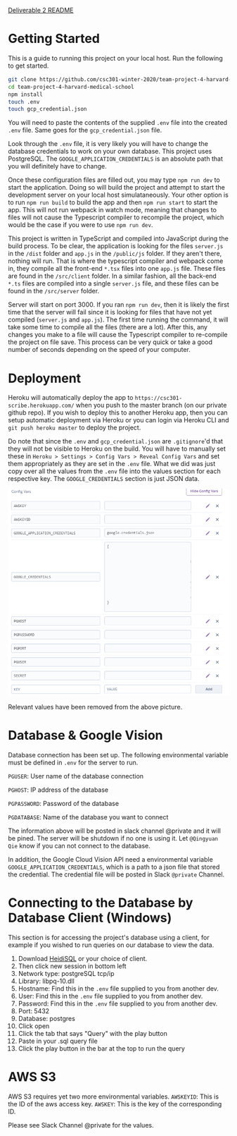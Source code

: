 [Deliverable 2 README](deliverables/deliverable-2)

# Getting Started

This is a guide to running this project on your local host. Run the following to get started.

```bash
git clone https://github.com/csc301-winter-2020/team-project-4-harvard-medical-school.git
cd team-project-4-harvard-medical-school
npm install
touch .env
touch gcp_credential.json
```

You will need to paste the contents of the supplied `.env` file into the created `.env` file. Same goes for the `gcp_credential.json` file. 

Look through the `.env` file, it is very likely you will have to change the database credentials to work on your own database. This project uses PostgreSQL. The `GOOGLE_APPLICATION_CREDENTIALS` is an absolute path that you will definitely have to change.

Once these configuration files are filled out, you may type `npm run dev` to start the application. Doing so will build the project and attempt to start the development server on your local host simulataneously. Your other option is to run `npm run build` to build the app and then `npm run start` to start the app. This will not run webpack in watch mode, meaning that changes to files will not cause the Typescript compiler to recompile the project, which would be the case if you were to use `npm run dev`.

This project is written in TypeScript and compiled into JavaScript during the build process. To be clear, the application is looking for the files `server.js` in the `/dist` folder and `app.js` in the `/public/js` folder. If they aren't there, nothing will run. That is where the typescript compiler and webpack come in, they compile all the front-end `*.tsx` files into one `app.js` file. These files are found in the `/src/client` folder. In a similar fashion, all the back-end `*.ts` files are compiled into a single `server.js` file, and these files can be found in the `/src/server` folder.

Server will start on port 3000. If you ran `npm run dev`, then it is likely the first time that the server will fail since it is looking for files that have not yet compiled (`server.js` and `app.js`). The first time running the command, it will take some time to compile all the files (there are a lot). After this, any changes you make to a file will cause the Typescript compiler to re-compile the project on file save. This process can be very quick or take a good number of seconds depending on the speed of your computer.

# Deployment

Heroku will automatically deploy the app to `https://csc301-scribe.herokuapp.com/` when you push to the master branch (on our private github repo). If you wish to deploy this to another Heroku app, then you can setup automatic deployment via Heroku or you can login via Heroku CLI and `git push heroku master` to deploy the project.

Do note that since the `.env` and `gcp_credential.json` are `.gitignore`'d that they will not be visible to Heroku on the build. You will have to manually set these in `Heroku > Settings > Config Vars > Reveal Config Vars` and set them appropriately as they are set in the `.env` file. What we did was just copy over all the values from the `.env` file into the values section for each respective key. The `GOOGLE_CREDENTIALS` section is just JSON data.

![](imgs/heroku_env_vars.png)

Relevant values have been removed from the above picture.

# Database & Google Vision
Database connection has been set up. The following environmental variable must be defined in `.env` 
for the server to run.

`PGUSER`: User name of the database connection 

`PGHOST`: IP address of the database
 
`PGPASSWORD`: Password of the database
 
`PGDATABASE`: Name of the database you want to connect

The information above will be posted in slack channel @private and it will be pined. The server will 
be shutdown if no one is using it. Let `@Qingyuan Qie` know if you can not connect to the database.

In addition, the Google Cloud Vision API need a environmental variable `GOOGLE_APPLICATION_CREDENTIALS`, which is a
path to a json file that stored the credential. The credential file will be posted in Slack `@private` Channel.

# Connecting to the Database by Database Client (Windows)

This section is for accessing the project's database using a client, for example if you wished to run queries on our database to view the data.

1. Download [HeidiSQL](https://www.heidisql.com/download.php) or your choice of client.
2. Then click new session in bottom left
3. Network type: postgreSQL tcp/ip
4. Library: libpq-10.dll
5. Hostname: Find this in the `.env` file supplied to you from another dev.
6. User: Find this in the `.env` file supplied to you from another dev.
7. Password: Find this in the `.env` file supplied to you from another dev.
8. Port: 5432
9. Database: postgres
10. Click open
11. Click the tab that says "Query" with the play button
12. Paste in your .sql query file
13. Click the play button in the bar at the top to run the query

# AWS S3
AWS S3 requires yet two more environmental variables.
`AWSKEYID`: This is the ID of the aws access key.
`AWSKEY`: This is the key of the corresponding ID.

Please see Slack Channel @private for the values.
